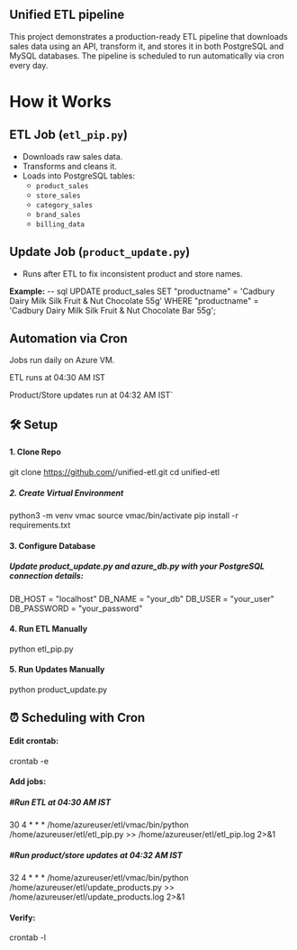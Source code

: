 ## Unified ETL pipeline

This project demonstrates a production-ready ETL pipeline that downloads sales data using an API, transform it, and stores it in both PostgreSQL and MySQL databases. The pipeline is scheduled to run automatically via cron every day.

# How it Works

## ETL Job (`etl_pip.py`)

- Downloads raw sales data.  
- Transforms and cleans it.  
- Loads into PostgreSQL tables:  
  - `product_sales` 
  - `store_sales`
  - `category_sales`
  - `brand_sales`
  - `billing_data`

## Update Job (`product_update.py`)

- Runs after ETL to fix inconsistent product and store names.  

**Example:**
-- sql
UPDATE product_sales
SET "productname" = 'Cadbury Dairy Milk Silk Fruit & Nut Chocolate 55g'
WHERE "productname" = 'Cadbury Dairy Milk Silk Fruit & Nut Chocolate Bar 55g';

## Automation via Cron

Jobs run daily on Azure VM.

ETL runs at 04:30 AM IST

Product/Store updates run at 04:32 AM IST`

## 🛠️ Setup

#### 1. Clone Repo
git clone https://github.com/<your-username>/unified-etl.git
cd unified-etl

##### 2. Create Virtual Environment
python3 -m venv vmac
source vmac/bin/activate
pip install -r requirements.txt

#### 3. Configure Database

##### Update product_update.py and azure_db.py with your PostgreSQL connection details:

DB_HOST = "localhost"
DB_NAME = "your_db"
DB_USER = "your_user"
DB_PASSWORD = "your_password"

#### 4. Run ETL Manually
python etl_pip.py

#### 5. Run Updates Manually
python product_update.py

## ⏰ Scheduling with Cron

#### Edit crontab:

crontab -e


#### Add jobs:

##### #Run ETL at 04:30 AM IST
30 4 * * * /home/azureuser/etl/vmac/bin/python /home/azureuser/etl/etl_pip.py >> /home/azureuser/etl/etl_pip.log 2>&1

##### #Run product/store updates at 04:32 AM IST
32 4 * * * /home/azureuser/etl/vmac/bin/python /home/azureuser/etl/update_products.py >> /home/azureuser/etl/update_products.log 2>&1


#### Verify:

crontab -l


